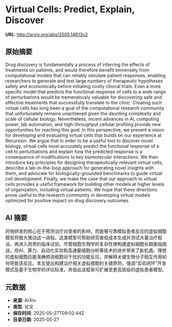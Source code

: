 # Virtual Cells: Predict, Explain, Discover

**URL**: http://arxiv.org/abs/2505.14613v2

## 原始摘要

Drug discovery is fundamentally a process of inferring the effects of
treatments on patients, and would therefore benefit immensely from
computational models that can reliably simulate patient responses, enabling
researchers to generate and test large numbers of therapeutic hypotheses safely
and economically before initiating costly clinical trials. Even a more specific
model that predicts the functional response of cells to a wide range of
perturbations would be tremendously valuable for discovering safe and effective
treatments that successfully translate to the clinic. Creating such virtual
cells has long been a goal of the computational research community that
unfortunately remains unachieved given the daunting complexity and scale of
cellular biology. Nevertheless, recent advances in AI, computing power, lab
automation, and high-throughput cellular profiling provide new opportunities
for reaching this goal. In this perspective, we present a vision for developing
and evaluating virtual cells that builds on our experience at Recursion. We
argue that in order to be a useful tool to discover novel biology, virtual
cells must accurately predict the functional response of a cell to
perturbations and explain how the predicted response is a consequence of
modifications to key biomolecular interactions. We then introduce key
principles for designing therapeutically-relevant virtual cells, describe a
lab-in-the-loop approach for generating novel insights with them, and advocate
for biologically-grounded benchmarks to guide virtual cell development.
Finally, we make the case that our approach to virtual cells provides a useful
framework for building other models at higher levels of organization, including
virtual patients. We hope that these directions prove useful to the research
community in developing virtual models optimized for positive impact on drug
discovery outcomes.


## AI 摘要

药物研发的核心在于预测治疗对患者的影响，而能够可靠模拟患者反应的虚拟细胞模型将极大推动这一进程。这类模型可帮助研究者低成本生成并测试大量治疗假设，再进入昂贵的临床试验。尽管细胞生物学的复杂性使构建虚拟细胞长期面临挑战，但AI、算力、自动化实验和高通量细胞分析等技术的进步带来了新机遇。理想的虚拟细胞应能准确预测细胞对干扰的功能反应，并解释关键生物分子相互作用如何导致该反应。本文提出构建治疗相关虚拟细胞的关键原则，强调"实验闭环"开发模式及基于生物学的评估标准，并指出该框架可扩展至更高层级的虚拟患者模型。

## 元数据

- **来源**: ArXiv
- **类型**: 论文
- **保存时间**: 2025-05-27T09:02:44Z
- **目录日期**: 2025-05-27
